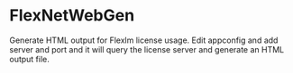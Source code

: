 # FlexNetWebGen
Generate HTML output for Flexlm license usage. Edit appconfig and add server and port and it will query the license server and generate 
an HTML output file. 
